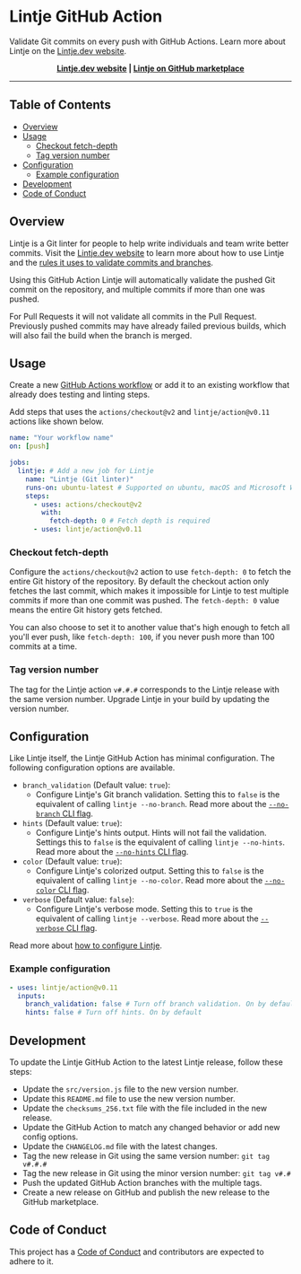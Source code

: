 # Lintje GitHub Action

Validate Git commits on every push with GitHub Actions. Learn more about Lintje
on the [Lintje.dev website][website].

<div align="center">
  <b><a href="https://lintje.dev">Lintje.dev website</a> | <a href="https://github.com/marketplace/actions/lintje">Lintje on GitHub marketplace</a></b>
</div>

---

## Table of Contents

- [Overview](#overview)
- [Usage](#usage)
    - [Checkout fetch-depth](#checkout-fetch-depth)
    - [Tag version number](#tag-version-number)
- [Configuration](#configuration)
    - [Example configuration](#example-configuration)
- [Development](#development)
- [Code of Conduct](#code-of-conduct)

## Overview

Lintje is a Git linter for people to help write individuals and team write
better commits. Visit the [Lintje.dev website][website] to learn more about how
to use Lintje and the [rules it uses to validate commits and
branches](https://lintje.dev/docs/rules/).

Using this GitHub Action Lintje will automatically validate the pushed Git
commit on the repository, and multiple commits if more than one was pushed.

For Pull Requests it will not validate all commits in the Pull Request.
Previously pushed commits may have already failed previous builds, which will
also fail the build when the branch is merged.

## Usage

Create a new [GitHub Actions
workflow](https://docs.github.com/en/actions/quickstart) or add it to an
existing workflow that already does testing and linting steps.

Add steps that uses the `actions/checkout@v2` and
`lintje/action@v0.11` actions like shown below.

```yaml
name: "Your workflow name"
on: [push]

jobs:
  lintje: # Add a new job for Lintje
    name: "Lintje (Git linter)"
    runs-on: ubuntu-latest # Supported on ubuntu, macOS and Microsoft Windows
    steps:
      - uses: actions/checkout@v2
        with:
          fetch-depth: 0 # Fetch depth is required
      - uses: lintje/action@v0.11
```

### Checkout fetch-depth

Configure the `actions/checkout@v2` action to use `fetch-depth: 0` to fetch the
entire Git history of the repository. By default the checkout action only
fetches the last commit, which makes it impossible for Lintje to test multiple
commits if more than one commit was pushed. The `fetch-depth: 0` value means
the entire Git history gets fetched.

You can also choose to set it to another value that's high enough to fetch all
you'll ever push, like `fetch-depth: 100`, if you never push more than 100
commits at a time.

### Tag version number

The tag for the Lintje action `v#.#.#` corresponds to the Lintje release with
the same version number. Upgrade Lintje in your build by updating the version
number.

## Configuration

Like Lintje itself, the Lintje GitHub Action has minimal configuration.
The following configuration options are available.

- `branch_validation` (Default value: `true`):
    - Configure Lintje's Git branch validation.
      Setting this to `false` is the equivalent of calling `lintje --no-branch`.
      Read more about the [`--no-branch` CLI
      flag](https://lintje.dev/docs/usage/#branch-validation).
- `hints` (Default value: `true`):
    - Configure Lintje's hints output. Hints will not fail the validation.
      Settings this to `false` is the equivalent of calling `lintje --no-hints`.
      Read more about the [`--no-hints` CLI
      flag](https://lintje.dev/docs/usage/#hints).
- `color` (Default value: `true`):
    - Configure Lintje's colorized output.
      Setting this to `false` is the equivalent of calling `lintje --no-color`.
      Read more about the [`--no-color` CLI
      flag](https://lintje.dev/docs/usage/#colorized-output).
- `verbose` (Default value: `false`):
    - Configure Lintje's verbose mode.
      Setting this to `true` is the equivalent of calling `lintje --verbose`.
      Read more about the [`--verbose` CLI
      flag](https://lintje.dev/docs/usage/#verbose-output).

Read more about [how to configure
Lintje](https://lintje.dev/docs/configuration/).

### Example configuration

```yaml
- uses: lintje/action@v0.11
  inputs:
    branch_validation: false # Turn off branch validation. On by default
    hints: false # Turn off hints. On by default
```

## Development

To update the Lintje GitHub Action to the latest Lintje release, follow these
steps:

- Update the `src/version.js` file to the new version number.
- Update this `README.md` file to use the new version number.
- Update the `checksums_256.txt` file with the file included in the new release.
- Update the GitHub Action to match any changed behavior or add new config
  options.
- Update the `CHANGELOG.md` file with the latest changes.
- Tag the new release in Git using the same version number: `git tag v#.#.#`
- Tag the new release in Git using the minor version number: `git tag v#.#`
- Push the updated GitHub Action branches with the multiple tags.
- Create a new release on GitHub and publish the new release to the
  GitHub marketplace.

## Code of Conduct

This project has a [Code of Conduct](CODE_OF_CONDUCT.md) and contributors are
expected to adhere to it.

[website]: https://lintje.dev
[installation]: https://lintje.dev/docs/installation/
